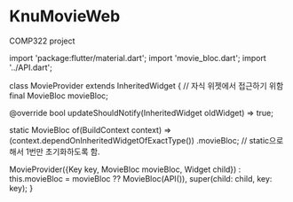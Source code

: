 # KnuMovieWeb
COMP322 project

import 'package:flutter/material.dart';
import 'movie_bloc.dart';
import '../API.dart';

class MovieProvider extends InheritedWidget {
  // 자식 위젯에서 접근하기 위함
  final MovieBloc movieBloc;

  @override
  bool updateShouldNotify(InheritedWidget oldWidget) => true;

  static MovieBloc of(BuildContext context) =>
      (context.dependOnInheritedWidgetOfExactType<MovieProvider>())
          .movieBloc; // static으로 해서 1번만 초기화하도록 함.

  MovieProvider({Key key, MovieBloc movieBloc, Widget child})
      : this.movieBloc = movieBloc ?? MovieBloc(API()),
        super(child: child, key: key);
}


